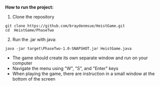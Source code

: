 **How to run the project:**
1. Clone the repository
```
git clone https://github.com/braydenmsue/HeistGame.git
cd  HeistGame/PhaseTwo
```

2. Run the .jar with java:
```
java -jar target\PhaseTwo-1.0-SNAPSHOT.jar HeistGame.java
```
- The game should create its own separate window and run on your computer
- Navigate the menu using "W", "S", and "Enter" keys
- When playing the game, there are instruction in a small window at the bottom of the screen
